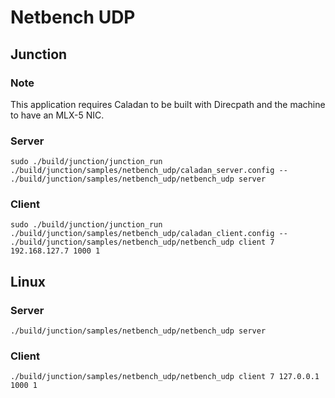 # Netbench UDP
## Junction
### Note
This application requires Caladan to be built with Direcpath and the machine to have an MLX-5 NIC.

### Server
`sudo ./build/junction/junction_run ./build/junction/samples/netbench_udp/caladan_server.config -- ./build/junction/samples/netbench_udp/netbench_udp server`

### Client
`sudo ./build/junction/junction_run ./build/junction/samples/netbench_udp/caladan_client.config -- ./build/junction/samples/netbench_udp/netbench_udp client 7 192.168.127.7 1000 1`

## Linux
### Server
`./build/junction/samples/netbench_udp/netbench_udp server`

### Client
`./build/junction/samples/netbench_udp/netbench_udp client 7 127.0.0.1 1000 1`

